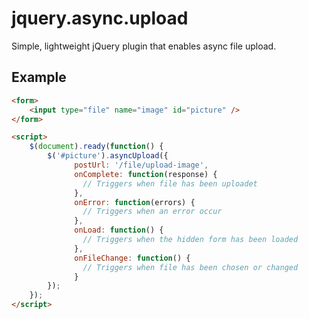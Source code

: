 # jquery.async.upload
Simple, lightweight jQuery plugin that enables async file upload.

## Example

```html
<form>
	<input type="file" name="image" id="picture" />
</form>

<script>
	$(document).ready(function() {
		$('#picture').asyncUpload({
		      postUrl: '/file/upload-image', 
		      onComplete: function(response) {
		        // Triggers when file has been uploadet
		      },
		      onError: function(errors) {
		        // Triggers when an error occur 
		      },
		      onLoad: function() {
		        // Triggers when the hidden form has been loaded
		      },
		      onFileChange: function() {
		        // Triggers when file has been chosen or changed
		      }
	    });
	});
</script>
```
